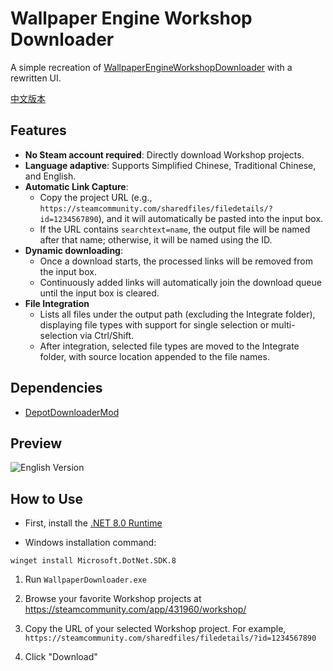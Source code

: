 # Wallpaper Engine Workshop Downloader

A simple recreation of [WallpaperEngineWorkshopDownloader](https://github.com/oureveryday/WallpaperEngineWorkshopDownloader) with a rewritten UI.

[中文版本](README_zh-TW.md)

## Features

- **No Steam account required**: Directly download Workshop projects.
- **Language adaptive**: Supports Simplified Chinese, Traditional Chinese, and English.
- **Automatic Link Capture**:
  - Copy the project URL (e.g., `https://steamcommunity.com/sharedfiles/filedetails/?id=1234567890`), and it will automatically be pasted into the input box.
  - If the URL contains `searchtext=name`, the output file will be named after that name; otherwise, it will be named using the ID.
- **Dynamic downloading**:
  - Once a download starts, the processed links will be removed from the input box.
  - Continuously added links will automatically join the download queue until the input box is cleared.
- **File Integration**  
  - Lists all files under the output path (excluding the Integrate folder), displaying file types with support for single selection or multi-selection via Ctrl/Shift.  
  - After integration, selected file types are moved to the Integrate folder, with source location appended to the file names.

## Dependencies

- [DepotDownloaderMod](https://github.com/oureveryday/DepotDownloaderMod)

## Preview

![English Version](https://github.com/user-attachments/assets/508c7cd3-f88f-4ff4-823c-8d5d005c41f8)

## How to Use

* First, install the [.NET 8.0 Runtime](https://dotnet.microsoft.com/download/dotnet/8.0/runtime)

* Windows installation command:
```
winget install Microsoft.DotNet.SDK.8
```

1. Run `WallpaperDownloader.exe`

2. Browse your favorite Workshop projects at <https://steamcommunity.com/app/431960/workshop/>

3. Copy the URL of your selected Workshop project. For example, `https://steamcommunity.com/sharedfiles/filedetails/?id=1234567890`

4. Click "Download"
